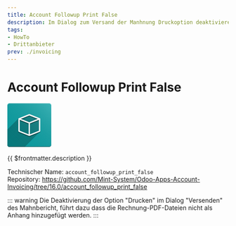 ```yaml
---
title: Account Followup Print False
description: Im Dialog zum Versand der Manhnung Druckoption deaktivieren.
tags:
- HowTo
- Drittanbieter
prev: ./invoicing
---
```

# Account Followup Print False

![icon_oms_box](attachments/icon_oms_box.png)

{{ $frontmatter.description }}

Technischer Name: `account_followup_print_false`\
Repository: <https://github.com/Mint-System/Odoo-Apps-Account-Invoicing/tree/16.0/account_followup_print_false>

::: warning
Die Deaktivierung der Option "Drucken" im Dialog "Versenden" des Mahnbericht, führt dazu dass die Rechnung-PDF-Dateien nicht als Anhang hinzugefügt werden.
:::